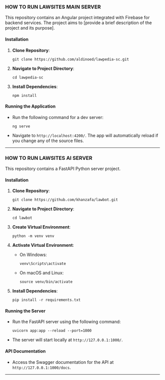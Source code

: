 ### HOW TO RUN LAWSITES MAIN SERVER

This repository contains an Angular project integrated with Firebase for backend services. The project aims to [provide a brief description of the project and its purpose].

#### Installation

1. **Clone Repository**: 
   ```
   git clone https://github.com/aldinoed/lawpedia-sc.git
   ```
2. **Navigate to Project Directory**: 
   ```
   cd lawpedia-sc
   ```
3. **Install Dependencies**: 
   ```
   npm install
   ```

#### Running the Application

- Run the following command for a dev server: 
  ```
  ng serve
  ```
- Navigate to `http://localhost:4200/`. The app will automatically reload if you change any of the source files.

---

### HOW TO RUN LAWSITES AI SERVER

This repository contains a FastAPI Python server project.

#### Installation

1. **Clone Repository**: 
   ```
   git clone https://github.com/khanzafa/lawbot.git
   ```
2. **Navigate to Project Directory**: 
   ```
   cd lawbot
   ```
3. **Create Virtual Environment**: 
   ```
   python -m venv venv
   ```
4. **Activate Virtual Environment**:

   - On Windows: 
     ```
     venv\Scripts\activate
     ```
   - On macOS and Linux: 
     ```
     source venv/bin/activate
     ```
5. **Install Dependencies**: 
   ```
   pip install -r requirements.txt
   ```

#### Running the Server

- Run the FastAPI server using the following command:
  ```
  uvicorn app:app --reload --port=1000
  ```
- The server will start locally at `http://127.0.0.1:1000/`.

#### API Documentation

- Access the Swagger documentation for the API at `http://127.0.0.1:1000/docs`.

---